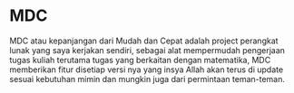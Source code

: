 # MDC
MDC atau kepanjangan dari Mudah dan Cepat adalah project perangkat lunak yang saya kerjakan sendiri, sebagai alat mempermudah pengerjaan tugas kuliah terutama tugas yang berkaitan dengan matematika, MDC memberikan fitur disetiap versi nya yang insya Allah akan terus di update sesuai kebutuhan mimin dan mungkin juga dari permintaan teman-teman.
